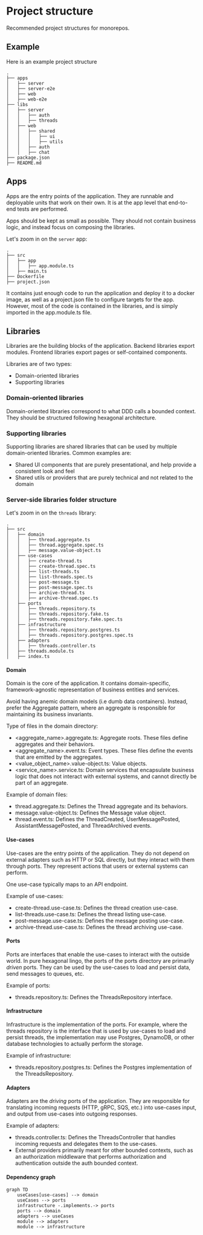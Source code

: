 # Project structure

Recommended project structures for monorepos.

## Example

Here is an example project structure

```
.
├── apps
│   ├── server
│   ├── server-e2e
│   ├── web
│   ├── web-e2e
├── libs
│   ├── server
│   │   ├── auth
│   │   ├── threads
│   ├── web
│   │   ├── shared
│   │   │   ├── ui
│   │   │   ├── utils
│   │   ├── auth
│   │   ├── chat
├── package.json
├── README.md
```

## Apps

Apps are the entry points of the application. They are runnable and deployable units that work
on their own. It is at the app level that end-to-end tests are performed.

Apps should be kept as small as possible. They should not contain business logic, and instead focus
on composing the libraries.

Let's zoom in on the `server` app:

```
.
├── src
│   ├── app
│   │   ├── app.module.ts
│   ├── main.ts
├── Dockerfile
├── project.json
```

It contains just enough code to run the application and deploy it to a docker image,
as well as a project.json file to configure targets for the app. However, most of the
code is contained in the libraries, and is simply imported in the app.module.ts file.

## Libraries

Libraries are the building blocks of the application. Backend libraries export modules.
Frontend libraries export pages or self-contained components.

Libraries are of two types:
- Domain-oriented libraries
- Supporting libraries

### Domain-oriented libraries

Domain-oriented libraries correspond to what DDD calls a bounded context. They should be
structured following hexagonal architecture.

### Supporting libraries

Supporting libraries are shared libraries that can be used by multiple domain-oriented libraries.
Common examples are:
- Shared UI components that are purely presentational, and help provide a consistent look and feel
- Shared utils or providers that are purely technical and not related to the domain

### Server-side libraries folder structure

Let's zoom in on the `threads` library:

```
.
├── src
│   ├── domain
│   │   ├── thread.aggregate.ts
│   │   ├── thread.aggregate.spec.ts
│   │   ├── message.value-object.ts
│   ├── use-cases
│   │   ├── create-thread.ts
│   │   ├── create-thread.spec.ts
│   │   ├── list-threads.ts
│   │   ├── list-threads.spec.ts
│   │   ├── post-message.ts
│   │   ├── post-message.spec.ts
│   │   ├── archive-thread.ts
│   │   ├── archive-thread.spec.ts
│   ├── ports
│   │   ├── threads.repository.ts
│   │   ├── threads.repository.fake.ts
│   │   ├── threads.repository.fake.spec.ts
│   ├── infrastructure
│   │   ├── threads.repository.postgres.ts
│   │   ├── threads.repository.postgres.spec.ts
│   ├── adapters
│   │   ├── threads.controller.ts
│   ├── threads.module.ts
│   ├── index.ts
```

#### Domain
Domain is the core of the application. It contains domain-specific, framework-agnostic representation
of business entities and services.

Avoid having anemic domain models (i.e dumb data containers). Instead, prefer the Aggregate pattern, where an
aggregate is responsible for maintaining its business invariants.

Type of files in the domain directory:
- <aggregate_name>.aggregate.ts: Aggregate roots. These files define aggregates and their behaviors.
- <aggregate_name>.event.ts: Event types. These files define the events that are emitted by the aggregates.
- <value_object_name>.value-object.ts: Value objects.
- <service_name>.service.ts: Domain services that encapsulate business logic that does not interact with external systems,
and cannot directly be part of an aggregate.

Example of domain files:
- thread.aggregate.ts: Defines the Thread aggregate and its behaviors.
- message.value-object.ts: Defines the Message value object.
- thread.event.ts: Defines the ThreadCreated, UserMessagePosted, AssistantMessagePosted, and ThreadArchived events.

#### Use-cases
Use-cases are the entry points of the application. They do not depend on external adapters such as HTTP or SQL directly,
but they interact with them through ports. They represent actions that users or external systems can perform.

One use-case typically maps to an API endpoint.

Example of use-cases:
- create-thread.use-case.ts: Defines the thread creation use-case.
- list-threads.use-case.ts: Defines the thread listing use-case.
- post-message.use-case.ts: Defines the message posting use-case.
- archive-thread.use-case.ts: Defines the thread archiving use-case.

#### Ports
Ports are interfaces that enable the use-cases to interact with the outside world. In pure hexagonal lingo, the ports of the
ports directory are primarily _driven_ ports. They can be used by the use-cases to load and persist data, send messages to
queues, etc.

Example of ports:

- threads.repository.ts: Defines the ThreadsRepository interface.

#### Infrastructure
Infrastructure is the implementation of the ports. For example, where the threads repository is the interface that is used
by use-cases to load and persist threads, the implementation may use Postgres, DynamoDB, or other database technologies
to actually perform the storage.

Example of infrastructure:

- threads.repository.postgres.ts: Defines the Postgres implementation of the ThreadsRepository.

#### Adapters
Adapters are the _driving_ ports of the application. They are responsible for translating incoming requests (HTTP, gRPC,
SQS, etc.) into use-cases input, and output from use-cases into outgoing responses.

Example of adapters:

- threads.controller.ts: Defines the ThreadsController that handles incoming requests and delegates them to the use-cases.
- External providers primarily meant for other bounded contexts, such as an authorization middleware that performs authorization and 
authentication outside the auth bounded context.

#### Dependency graph

```mermaid
graph TD
    useCases[use-cases] --> domain
    useCases --> ports
    infrastructure -.implements.-> ports
    ports --> domain
    adapters --> useCases
    module --> adapters
    module --> infrastructure
```
